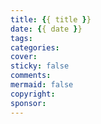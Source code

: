 ```yaml
---
title: {{ title }}
date: {{ date }}
tags:
categories:
cover:
sticky: false
comments:
mermaid: false
copyright: 
sponsor:
---
```

